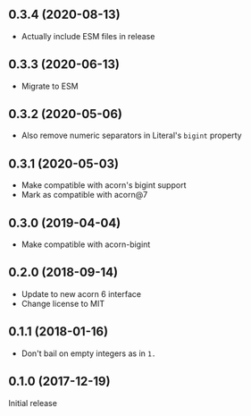 ## 0.3.4 (2020-08-13)

* Actually include ESM files in release

## 0.3.3 (2020-06-13)

* Migrate to ESM

## 0.3.2 (2020-05-06)

* Also remove numeric separators in Literal's `bigint` property

## 0.3.1 (2020-05-03)

* Make compatible with acorn's bigint support
* Mark as compatible with acorn@7

## 0.3.0 (2019-04-04)

* Make compatible with acorn-bigint

## 0.2.0 (2018-09-14)

* Update to new acorn 6 interface
* Change license to MIT

## 0.1.1 (2018-01-16)

* Don't bail on empty integers as in `1.`

## 0.1.0 (2017-12-19)

Initial release

